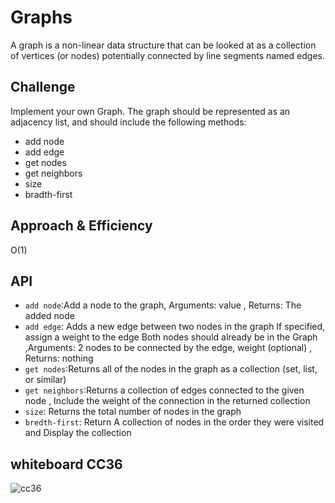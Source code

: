 # Graphs
A graph is a non-linear data structure that can be looked at as a collection of vertices (or nodes) potentially connected by line segments named edges.

## Challenge
Implement your own Graph.
The graph should be represented as an adjacency list, and should include the following methods:

- add node
- add edge
- get nodes
- get neighbors
- size
- bradth-first


## Approach & Efficiency
O(1)

## API
- `add node`:Add a node to the graph, Arguments: value , Returns: The added node
- `add edge`: Adds a new edge between two nodes in the graph If specified, assign a weight to the edge Both nodes should already be in the Graph ,Arguments: 2 nodes to be connected by the edge, weight (optional) , Returns: nothing
- `get nodes`:Returns all of the nodes in the graph as a collection (set, list, or similar)
- `get neighbors`:Returns a collection of edges connected to the given node , Include the weight of the connection in the returned collection
- `size`: Returns the total number of nodes in the graph
- `bredth-first`: Return A collection of nodes in the order they were visited and Display the collection


## whiteboard CC36

![cc36]()